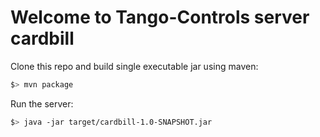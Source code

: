 # Welcome to Tango-Controls server cardbill


Clone this repo and build single executable jar using maven:

```bash
$> mvn package
```

Run the server:

```bash
$> java -jar target/cardbill-1.0-SNAPSHOT.jar

```